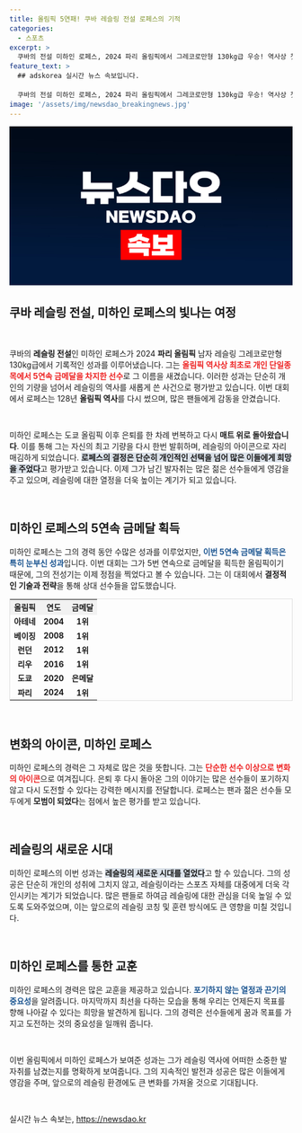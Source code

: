 ```yaml
---
title: 올림픽 5연패! 쿠바 레슬링 전설 로페스의 기적
categories:
  - 스포츠
excerpt: >
  쿠바의 전설 미하인 로페스, 2024 파리 올림픽에서 그레코로만형 130kg급 우승! 역사상 첫 5연속 금메달 획득! 은퇴 번복 뒤 놀라운 기량으로 올림픽 전설의 새로운 장을 열다!
feature_text: >
  ## adskorea 실시간 뉴스 속보입니다.

  쿠바의 전설 미하인 로페스, 2024 파리 올림픽에서 그레코로만형 130kg급 우승! 역사상 첫 5연속 금메달 획득! 은퇴 번복 뒤 놀라운 기량으로 올림픽 전설의 새로운 장을 열다!
image: '/assets/img/newsdao_breakingnews.jpg'
---
```


<p><img src="/assets/img/newsdao_breakingnews.jpg" alt="adskorea 속보" /></p>

<h2 data-ke-size="size26">쿠바 레슬링 전설, 미하인 로페스의 빛나는 여정</h2>

<p data-ke-size="size16">&nbsp;</p>

<p>쿠바의 <b>레슬링 전설</b>인 미하인 로페스가 2024 <b>파리 올림픽</b> 남자 레슬링 그레코로만형 130kg급에서 기록적인 성과를 이루어냈습니다. 그는 <b><span style="color: #ee2323;">올림픽 역사상 최초로 개인 단일종목에서 5연속 금메달을 차지한 선수</span></b>로 그 이름을 새겼습니다. 이러한 성과는 단순히 개인의 기량을 넘어서 레슬링의 역사를 새롭게 쓴 사건으로 평가받고 있습니다. 이번 대회에서 로페스는 128년 <b>올림픽 역사</b>를 다시 썼으며, 많은 팬들에게 감동을 안겼습니다. </p>

<p data-ke-size="size16">&nbsp;</p>

<p>미하인 로페스는 도쿄 올림픽 이후 은퇴를 한 차례 번복하고 다시 <b>매트 위로 돌아왔습니다</b>. 이를 통해 그는 자신의 최고 기량을 다시 한번 발휘하며, 레슬링의 아이콘으로 자리매김하게 되었습니다. <b><span style="background-color: #21538527;">로페스의 결정은 단순히 개인적인 선택을 넘어 많은 이들에게 희망을 주었다</span></b>고 평가받고 있습니다. 이제 그가 남긴 발자취는 많은 젊은 선수들에게 영감을 주고 있으며, 레슬링에 대한 열정을 더욱 높이는 계기가 되고 있습니다. </p>

<p data-ke-size="size16">&nbsp;</p>

<h2>미하인 로페스의 5연속 금메달 획득</h2>

<p>미하인 로페스는 그의 경력 동안 수많은 성과를 이루었지만, <b><span style="color: #1a5490;">이번 5연속 금메달 획득은 특히 눈부신 성과</span></b>입니다. 이번 대회는 그가 5번 연속으로 금메달을 획득한 올림픽이기 때문에, 그의 전성기는 이제 정점을 찍었다고 볼 수 있습니다. 그는 이 대회에서 <b>결정적인 기술과 전략</b>을 통해 상대 선수들을 압도했습니다.</p>

<table style="width: 100%; border-collapse: collapse; border: 1px solid #dddddd;">
    <tr style="background-color: #f2f2f2;">
        <th style="text-align: center;">올림픽</th>
        <th style="text-align: center;">연도</th>
        <th style="text-align: center;">금메달</th>
    </tr>
    <tr>
        <td style="text-align: center; height: 17px;"><b>아테네</b></td>
        <td style="text-align: center; height: 17px;"><b>2004</b></td>
        <td style="text-align: center; height: 17px;"><b>1위</b></td>
    </tr>
    <tr>
        <td style="text-align: center; height: 17px;"><b>베이징</b></td>
        <td style="text-align: center; height: 17px;"><b>2008</b></td>
        <td style="text-align: center; height: 17px;"><b>1위</b></td>
    </tr>
    <tr>
        <td style="text-align: center; height: 17px;"><b>런던</b></td>
        <td style="text-align: center; height: 17px;"><b>2012</b></td>
        <td style="text-align: center; height: 17px;"><b>1위</b></td>
    </tr>
    <tr>
        <td style="text-align: center; height: 17px;"><b>리우</b></td>
        <td style="text-align: center; height: 17px;"><b>2016</b></td>
        <td style="text-align: center; height: 17px;"><b>1위</b></td>
    </tr>
    <tr>
        <td style="text-align: center; height: 17px;"><b>도쿄</b></td>
        <td style="text-align: center; height: 17px;"><b>2020</b></td>
        <td style="text-align: center; height: 17px;"><b>은메달</b></td>
    </tr>
    <tr>
        <td style="text-align: center; height: 17px;"><b>파리</b></td>
        <td style="text-align: center; height: 17px;"><b>2024</b></td>
        <td style="text-align: center; height: 17px;"><b>1위</b></td>
    </tr>
</table>

<p data-ke-size="size16">&nbsp;</p>

<h2>변화의 아이콘, 미하인 로페스</h2>

<p>미하인 로페스의 경력은 그 자체로 많은 것을 뜻합니다. 그는 <b><span style="color: #ee2323;">단순한 선수 이상으로 변화의 아이콘</span></b>으로 여겨집니다. 은퇴 후 다시 돌아온 그의 이야기는 많은 선수들이 포기하지 않고 다시 도전할 수 있다는 강력한 메시지를 전달합니다. 로페스는 팬과 젊은 선수들 모두에게 <b>모범이 되었다</b>는 점에서 높은 평가를 받고 있습니다. </p>

<p data-ke-size="size16">&nbsp;</p>

<h2>레슬링의 새로운 시대</h2>

<p>미하인 로페스의 이번 성과는 <b><span style="background-color: #21538527;">레슬링의 새로운 시대를 열었다</span></b>고 할 수 있습니다. 그의 성공은 단순히 개인의 성취에 그치지 않고, 레슬링이라는 스포츠 자체를 대중에게 더욱 각인시키는 계기가 되었습니다. 많은 팬들로 하여금 레슬링에 대한 관심을 더욱 높일 수 있도록 도와주었으며, 이는 앞으로의 레슬링 코칭 및 훈련 방식에도 큰 영향을 미칠 것입니다.</p>

<p data-ke-size="size16">&nbsp;</p>

<h2>미하인 로페스를 통한 교훈</h2>

<p>미하인 로페스의 경력은 많은 교훈을 제공하고 있습니다. <b><span style="color: #1a5490;">포기하지 않는 열정과 끈기의 중요성</span></b>을 알려줍니다. 마지막까지 최선을 다하는 모습을 통해 우리는 언제든지 목표를 향해 나아갈 수 있다는 희망을 발견하게 됩니다. 그의 경력은 선수들에게 꿈과 목표를 가지고 도전하는 것의 중요성을 일깨워 줍니다.</p>

<p data-ke-size="size16">&nbsp;</p>

<p>이번 올림픽에서 미하인 로페스가 보여준 성과는 그가 레슬링 역사에 어떠한 소중한 발자취를 남겼는지를 명확하게 보여줍니다. 그의 지속적인 발전과 성공은 많은 이들에게 영감을 주며, 앞으로의 레슬링 환경에도 큰 변화를 가져올 것으로 기대됩니다. </p>

<p data-ke-size="size16">&nbsp;</p>
실시간 뉴스 속보는, <a href="https://newsdao.kr" rel="dofollow">https://newsdao.kr</a>



